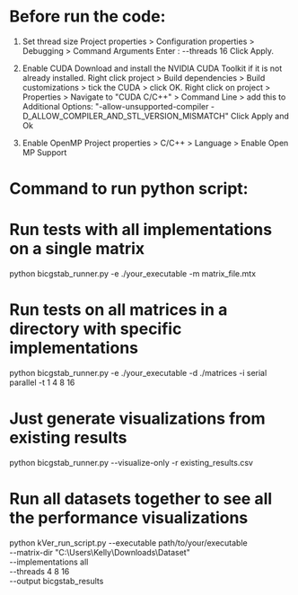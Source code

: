 # Before run the code:
1. Set thread size
Project properties > Configuration properties > Debugging > Command Arguments 
Enter : --threads 16
Click Apply.

2. Enable CUDA
Download and install the NVIDIA CUDA Toolkit if it is not already installed.
Right click project > Build dependencies > Build customizations > tick the CUDA > click OK.
Right click on project > Properties > Navigate to "CUDA C/C++" > Command Line > add this to Additional Options: "-allow-unsupported-compiler -D_ALLOW_COMPILER_AND_STL_VERSION_MISMATCH"
Click Apply and Ok

3. Enable OpenMP
Project properties > C/C++ > Language > Enable Open MP Support

# Command to run python script:
# Run tests with all implementations on a single matrix
python bicgstab_runner.py -e ./your_executable -m matrix_file.mtx

# Run tests on all matrices in a directory with specific implementations
python bicgstab_runner.py -e ./your_executable -d ./matrices -i serial parallel -t 1 4 8 16

# Just generate visualizations from existing results
python bicgstab_runner.py --visualize-only -r existing_results.csv

# Run all datasets together to see all the performance visualizations
python kVer_run_script.py --executable path/to/your/executable \
                          --matrix-dir "C:\Users\Kelly\Downloads\Dataset" \
                          --implementations all \
                          --threads 4 8 16 \
                          --output bicgstab_results

